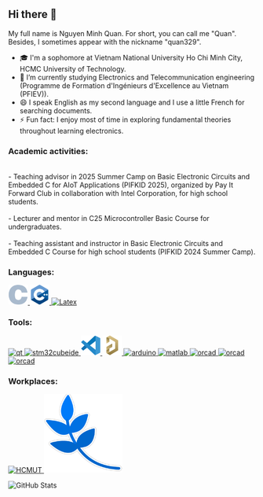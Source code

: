 ## Hi there 👋
My full name is Nguyen Minh Quan. For short, you can call me "Quan". Besides, I sometimes appear with the nickname "quan329".
- 🎓 I'm a sophomore at Vietnam National University Ho Chi Minh City, HCMC University of Technology.
- 🌱 I’m currently studying Electronics and Telecommunication engineering (Programme de Formation d'Ingénieurs d'Excellence au Vietnam (PFIEV)).
- 😄 I speak English as my second language and I use a little French for searching documents.
- ⚡ Fun fact: I enjoy most of time in exploring fundamental theories throughout learning electronics.
<h3 align="left">Academic activities:</h3>

<br>- Teaching advisor in 2025 Summer Camp on Basic Electronic Circuits and Embedded C for AIoT Applications (PIFKID 2025), organized by Pay It Forward Club in collaboration with Intel Corporation, for high school students.</br>
<br>- Lecturer and mentor in C25 Microcontroller Basic Course for undergraduates.</br>
<br>- Teaching assistant and instructor in Basic Electronic Circuits and Embedded C Course for high school students (PIFKID 2024 Summer Camp).</br>

<h3 align="left">Languages:</h3>
<p align="left">  <a href="https://www.cprogramming.com/" target="_blank" rel="noreferrer"> <img src="https://raw.githubusercontent.com/devicons/devicon/master/icons/c/c-original.svg" alt="c" width="40" height="40"/> </a> <a href="https://www.w3schools.com/cpp/" target="_blank" rel="noreferrer"> <img src="https://raw.githubusercontent.com/devicons/devicon/master/icons/cplusplus/cplusplus-original.svg" alt="cplusplus" width="40" height="40"/> </a> <a href="https://www.overleaf.com/project" target="_blank" rel="noreferrer"> <img src="https://camo.githubusercontent.com/e1d6a117e83df943856202d864cb496127e3b9f260563246e893a45ac73c0ccf/68747470733a2f2f75706c6f61642e77696b696d656469612e6f72672f77696b6970656469612f636f6d6d6f6e732f392f39322f4c615465585f6c6f676f2e737667" alt="Latex" width="40" height="40"/> </a> </p>

<h3 align="left">Tools:</h3>
<p align="left"> <a href="https://www.qt.io/" target="_blank" rel="noreferrer"> <img src="https://upload.wikimedia.org/wikipedia/commons/0/0b/Qt_logo_2016.svg" alt="qt" width="40" height="40"/> </a> <a href="https://www.st.com/en/development-tools/stm32cubeide.html" target="_blank" rel="noreferrer"> <img src="https://encrypted-tbn0.gstatic.com/images?q=tbn:ANd9GcRcmU00AWKefsImjv1gCyu7tAsDnyK2czY_Ug&s" alt="stm32cubeide" width="40" height="40"/> </a> <a href="https://code.visualstudio.com/" target="_blank" rel="noreferrer"> <img src="https://github.com/duyfx9/duyfx9/blob/main/Icons/code.png" alt="vsstudio" width="40" height="40"/> </a><a href="https://www.altium.com/" target="_blank" rel="noreferrer"> <img src="https://github.com/duyfx9/duyfx9/blob/main/Icons/altium_designer.png" alt="altiumdesign" width="40" height="40"/> </a> <a href="https://www.arduino.cc/" target="_blank" rel="noreferrer"> <img src="https://cdn.worldvectorlogo.com/logos/arduino-1.svg" alt="arduino" width="40" height="40"/> </a> <a href="https://matlab.mathworks.com/" target="_blank" rel="noreferrer"> <img src="https://encrypted-tbn1.gstatic.com/images?q=tbn:ANd9GcQZXsPzy5sU_RcMY0oJwYCNJ3aR8X0N8spuOsV5aywUlTXKg-z5IoKqCe3eM5aBlEbGBbtI5A0rT5scl_1mjRKoItYmRECJjw2JFfVzGgLNSQ" alt="matlab" width="40" height="40"/> </a> <a href="[https://www.cadence.com/en_US/home/tools/pcb-design-and-analysis/orcad.html" target="_blank" rel="noreferrer"> <img src="https://upload.wikimedia.org/wikipedia/commons/thumb/6/6a/OrCAD_Logo.svg/800px-OrCAD_Logo.svg.png" alt="orcad" width="40" height="40"/> </a> <a href="https://e-ra.io/index.html" target="_blank" rel="noreferrer"> <img src="https://app.e-ra.io/static/media/era-logo.a29a4f31179a242b4f3d7e587b0f3949.svg" alt="orcad" width="40" height="40"/> </a> <a href="https://www.freertos.org/" target="_blank" rel="noreferrer"> <img src="https://www.freertos.org/media/2023/logo.png" alt="orcad" width="40" height="40"/> </a></p>

<h3 align="left">Workplaces:</h3>
<p align="left"> <a href="https://hcmut.edu.vn/" target="_blank" rel="noreferrer"> <img src="https://github.com/duyfx9/duyfx9/blob/main/Icons/bku.ico" alt="HCMUT" width="160" height="160"/> </a> <a href="https://payitforward.edu.vn" target="_blank" rel="noreferrer"> <img src="https://github.com/duyfx9/duyfx9/blob/main/Icons/PIF_Leaf.png" alt="PayItForwardClub" width="160" height="160"/> </a></p>

![GitHub Stats](https://github-readme-stats.vercel.app/api?username=QuanNguyenMinh1&show_icons=true&theme=tokyonight)
